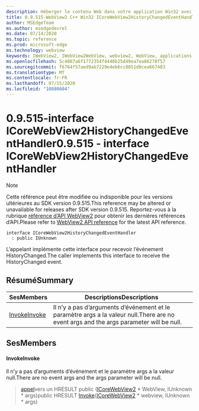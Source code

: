 ```yaml
---
description: Héberger le contenu Web dans votre application Win32 avec le contrôle Microsoft Edge WebView2
title: 0.9.515-WebView2 C++ Win32 ICoreWebView2HistoryChangedEventHandler
author: MSEdgeTeam
ms.author: msedgedevrel
ms.date: 07/14/2020
ms.topic: reference
ms.prod: microsoft-edge
ms.technology: webview
keywords: IWebView2, IWebView2WebView, webview2, WebView, applications Win32, Win32, Edge, ICoreWebView2, ICoreWebView2Controller, contrôle de navigateur, html Edge
ms.openlocfilehash: 5c4807a6f1772354f4448b25d49ea7ea86278f57
ms.sourcegitcommit: f6764f57aed9ab7229e4eb6cc8851d0cea667403
ms.translationtype: MT
ms.contentlocale: fr-FR
ms.lasthandoff: 07/15/2020
ms.locfileid: "10880604"
---
```

# <span data-ttu-id="f3d89-104">0.9.515-interface ICoreWebView2HistoryChangedEventHandler</span><span class="sxs-lookup"><span data-stu-id="f3d89-104">0.9.515 - interface ICoreWebView2HistoryChangedEventHandler</span></span> 

> [!NOTE]
> <span data-ttu-id="f3d89-105">Cette référence peut être modifiée ou indisponible pour les versions ultérieures au SDK version 0.9.515.</span><span class="sxs-lookup"><span data-stu-id="f3d89-105">This reference may be altered or unavailable for releases after SDK version 0.9.515.</span></span> <span data-ttu-id="f3d89-106">Reportez-vous à la rubrique [référence d’API WebView2](../../../webview2-api-reference.md) pour obtenir les dernières références d’API.</span><span class="sxs-lookup"><span data-stu-id="f3d89-106">Please refer to [WebView2 API reference](../../../webview2-api-reference.md) for the latest API reference.</span></span>

```
interface ICoreWebView2HistoryChangedEventHandler
  : public IUnknown
```

<span data-ttu-id="f3d89-107">L’appelant implémente cette interface pour recevoir l’événement HistoryChanged.</span><span class="sxs-lookup"><span data-stu-id="f3d89-107">The caller implements this interface to receive the HistoryChanged event.</span></span>

## <span data-ttu-id="f3d89-108">Résumé</span><span class="sxs-lookup"><span data-stu-id="f3d89-108">Summary</span></span>

 <span data-ttu-id="f3d89-109">Ses</span><span class="sxs-lookup"><span data-stu-id="f3d89-109">Members</span></span>                        | <span data-ttu-id="f3d89-110">Descriptions</span><span class="sxs-lookup"><span data-stu-id="f3d89-110">Descriptions</span></span>
--------------------------------|---------------------------------------------
[<span data-ttu-id="f3d89-111">Invoke</span><span class="sxs-lookup"><span data-stu-id="f3d89-111">Invoke</span></span>](#invoke) | <span data-ttu-id="f3d89-112">Il n’y a pas d’arguments d’événement et le paramètre args a la valeur null.</span><span class="sxs-lookup"><span data-stu-id="f3d89-112">There are no event args and the args parameter will be null.</span></span>

## <span data-ttu-id="f3d89-113">Ses</span><span class="sxs-lookup"><span data-stu-id="f3d89-113">Members</span></span>

#### <span data-ttu-id="f3d89-114">Invoke</span><span class="sxs-lookup"><span data-stu-id="f3d89-114">Invoke</span></span> 

<span data-ttu-id="f3d89-115">Il n’y a pas d’arguments d’événement et le paramètre args a la valeur null.</span><span class="sxs-lookup"><span data-stu-id="f3d89-115">There are no event args and the args parameter will be null.</span></span>

> <span data-ttu-id="f3d89-116">[appel](#invoke)vers un HRESULT public ([ICoreWebView2](icorewebview2.md) \* WebView, IUnknown \* args)</span><span class="sxs-lookup"><span data-stu-id="f3d89-116">public HRESULT [Invoke](#invoke)([ICoreWebView2](icorewebview2.md) \* webview, IUnknown \* args)</span></span>

